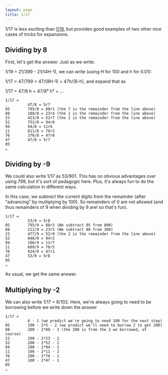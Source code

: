 ```yaml
---
layout: page
title: 1/17
---
```


1/17 is less exciting than [1/19](19.md), but provides good examples of two other nice cases of tricks for expansions.

## Dividing by 8

First, let's get the answer. Just as we write:

1/19 = 21/399 - 21/(4H-1), we can write (using H for 100 and h for 0.01):

1/17 = 47/799 = 47/(8H-1) = 47h/(8-h), and expand that as 


1/17 = 47/8 h + 47/8² h² + …

```
1/17 = 
.         47/8 = 5r7
05        705/8 = 88r1 (the 7 is the remainder from the line above)
88        188/8 = 23r4 (the 1 is the remainder from the line above)
23        423/8 = 52r7 (the 2 is the remainder from the line above)
52        752/8 = 94r0
94        94/8 = 11r6
11        611/8 = 76r3
76        376/8 = 47r0
47        47/8 = 5r7
05
…
```

## Dividing by -9

We could also write 1/17 as 53/901. This has no obvious advantages over using 799, but it's sort of pedagogic here. Plus, it's always fun to do the same calculation in different ways.

In this case, we _subtract_ the current digits from the remainder (after "advancing" by multiplying by 100). So remainders of 0 are not allowed (and thus remainders of 9 when dividing by 9 are! so that's fun).

```
1/17 = 
.         53/9 = 5r8
05        795/9 = 88r3 (We subtract 05 from 800)
88        212/9 = 23r5 (We subtract 88 from 300)
23        477/9 = 52r9 (the 2 is the remainder from the line above)
52        848/9 = 94r2
94        106/9 = 11r7
11        689/9 = 76r5
76        424/9 = 47r1
47        53/9 = 5r8
05			
…
```

As usual, we get the same answer.

## Multiplying by -2

We can also write 1/17 = 6/102. Here, we're always going to need to be borrowing before we write down the answer

```
1/17 = 
.         6 - 1 (we predict we're going to need 100 for the next step)
05        100 - 2*5 - 2 (we predict we'll need to borrow 2 to get 200)
88        200 - 2*88 - 1 (the 200 is from the 2 we borrowed, of course)
23        100 - 2*23 - 2
52        200 - 2*52 - 2
94        200 - 2*94 - 1
11        100 - 2*11 - 2
76        200 - 2*76 - 1
47        100 - 2*47 - 1
05
…
```

